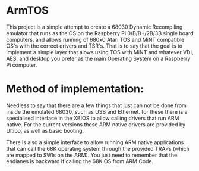 # ArmTOS
This project is a simple attempt to create a 68030 Dynamic Recompiling emulator that runs as the OS on the Raspberry Pi 0/B/B+/2B/3B single board computers, and allows running of 680x0 Atari TOS and MiNT compatible OS's with the correct drivers and TSR's.   That is to say that the goal is to implement a simple layer that alows using TOS with MiNT and whatever VDI, AES, and desktop you prefer as the main Operating System on a Raspberry Pi computer.

# Method of implementation:
Needless to say that there are a few things that just can not be done from inside the emulated 68030, such as USB and Ethernet.  for these there is a specialised interface in the XBIOS to allow calling drivers that run ARM native.   For the current versions these ARM native drivers are provided by Ultibo, as well as basic booting.

There is also a simple interface to allow running ARM native applications that can call the 68K operating system through the provided TRAPs (which are mapped to SWIs on the ARM).   You just need to remember that the endianes is backward if calling the 68K OS from ARM Code.
